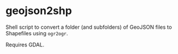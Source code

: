 # geojson2shp
Shell script to convert a folder (and subfolders) of GeoJSON files to Shapefiles using `ogr2ogr`.

Requires GDAL.
